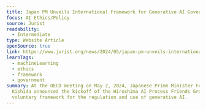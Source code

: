 ```yaml
---
title: Japan PM Unveils International Framework for Generative AI Governance
focus: AI Ethics/Policy
source: Jurist
readability:
  - Intermediate
type: Website Article
openSource: true
link: https://www.jurist.org/news/2024/05/japan-pm-unveils-international-framework-for-generative-ai-governance/
learnTags:
  - machineLearning
  - ethics
  - framework
  - government
summary: At the OECD meeting on May 2, 2024, Japanese Prime Minister Fumio
  Kishida announced the kickoff of the Hiroshima AI Process Friends Group, a
  voluntary framework for the regulation and use of generative AI.
---
```

